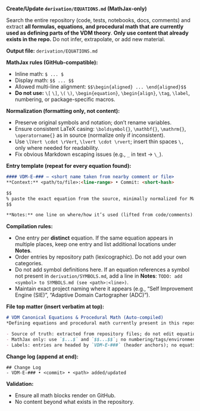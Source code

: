 **Create/Update `derivation/EQUATIONS.md` (MathJax-only)**

Search the entire repository (code, tests, notebooks, docs, comments) and extract **all formulas, equations, and procedural math that are currently used as defining parts of the VDM theory**. **Only use content that already exists in the repo.** Do not infer, extrapolate, or add new material.

**Output file:** `derivation/EQUATIONS.md`

**MathJax rules (GitHub-compatible):**

* Inline math: `$ ... $`
* Display math: `$$ ... $$`
* Allowed multi-line alignment: `$$\begin{aligned} ... \end{aligned}$$`
* **Do not use:** `\[` `\]`, `\(` `\)`, `\begin{equation}`, `\begin{align}`, `\tag`, `\label`, numbering, or package-specific macros.

**Normalization (formatting only, not content):**

* Preserve original symbols and notation; don’t rename variables.
* Ensure consistent LaTeX casing: `\boldsymbol{}`, `\mathbf{}`, `\mathrm{}`, `\operatorname{}` as in source (normalize only if inconsistent).
* Use `\lVert \cdot \rVert`, `\lvert \cdot \rvert`; insert thin spaces `\,` only where needed for readability.
* Fix obvious Markdown escaping issues (e.g., `_` in text → `\_`).

**Entry template (repeat for every equation found):**

```markdown
#### VDM-E-### — <short name taken from nearby comment or file>
**Context:** <path/to/file>:<line-range> • Commit: <short-hash>

$$
% paste the exact equation from the source, minimally normalized for MathJax if needed
$$

**Notes:** one line on where/how it’s used (lifted from code/comments).
```

**Compilation rules:**

* One entry per **distinct** equation. If the same equation appears in multiple places, keep one entry and list additional locations under **Notes**.
* Order entries by repository path (lexicographic). Do not add your own categories.
* Do not add symbol definitions here. If an equation references a symbol not present in `derivation/SYMBOLS.md`, add a line in **Notes**: `TODO: add <symbol> to SYMBOLS.md (see <path>:<line>)`.
* Maintain exact project naming where it appears (e.g., “Self Improvement Engine (SIE)”, “Adaptive Domain Cartographer (ADC)”).

**File top matter (insert verbatim at top):**

```markdown
# VDM Canonical Equations & Procedural Math (Auto-compiled)
*Defining equations and procedural math currently present in this repository.*

- Source of truth: extracted from repository files; do not edit equations here without updating their sources.
- MathJax only: use `$...$` and `$$...$$`; no numbering/tags/environments not supported by GitHub.
- Labels: entries are headed by `VDM-E-###` (header anchors); no equation tags inside MathJax.
```

**Change log (append at end):**

```
## Change Log
- VDM-E-### • <commit> • <path> added/updated
```

**Validation:**

* Ensure all math blocks render on GitHub.
* No content beyond what exists in the repository.
